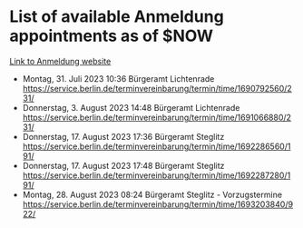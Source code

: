 # List of available Anmeldung appointments as of $NOW
[Link to Anmeldung website](https://service.berlin.de/terminvereinbarung/termin/tag.php?termin=1&anliegen[]=120686&dienstleisterlist=122210,122217,327316,122219,327312,122227,327314,122231,327346,122243,327348,122254,122252,329742,122260,329745,122262,329748,122271,327278,122273,327274,122277,327276,330436,122280,327294,122282,327290,122284,327292,122291,327270,122285,327266,122286,327264,122296,327268,150230,329760,122297,327286,122294,327284,122312,329763,122314,329775,122304,327330,122311,327334,122309,327332,317869,122281,327352,122279,329772,122283,122276,327324,122274,327326,122267,329766,122246,327318,122251,327320,122257,327322,122208,327298,122226,327300&herkunft=http%3A%2F%2Fservice.berlin.de%2Fdienstleistung%2F120686%2F)
- Montag, 31. Juli 2023 10:36 Bürgeramt Lichtenrade https://service.berlin.de/terminvereinbarung/termin/time/1690792560/231/
- Donnerstag, 3. August 2023 14:48 Bürgeramt Lichtenrade https://service.berlin.de/terminvereinbarung/termin/time/1691066880/231/
- Donnerstag, 17. August 2023 17:36 Bürgeramt Steglitz https://service.berlin.de/terminvereinbarung/termin/time/1692286560/191/
- Donnerstag, 17. August 2023 17:48 Bürgeramt Steglitz https://service.berlin.de/terminvereinbarung/termin/time/1692287280/191/
- Montag, 28. August 2023 08:24 Bürgeramt Steglitz - Vorzugstermine https://service.berlin.de/terminvereinbarung/termin/time/1693203840/922/

